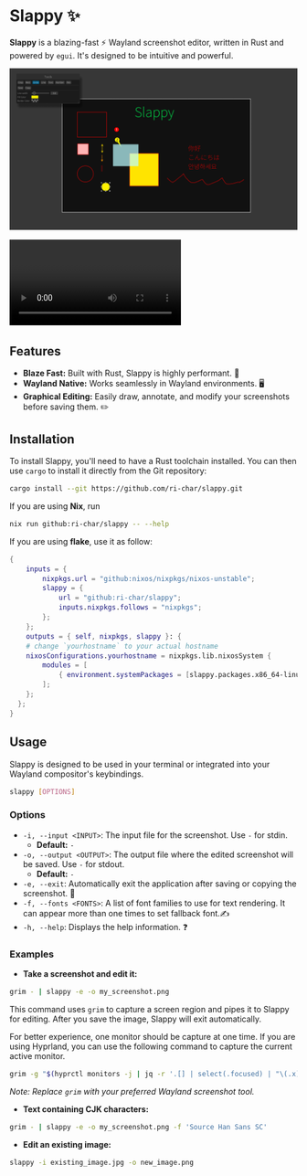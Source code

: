 # Slappy ✨

**Slappy** is a blazing-fast ⚡️ Wayland screenshot editor, written in Rust and powered by `egui`. It's designed to be intuitive and powerful.

![preview](./img/preview.png)

<video src="https://github.com/user-attachments/assets/6f372a18-fe56-43be-8367-238cfe55a933" controls="controls"></video>

## Features

  * **Blaze Fast:** Built with Rust, Slappy is highly performant. 🚀
  * **Wayland Native:** Works seamlessly in Wayland environments. 🖥️
  * **Graphical Editing:** Easily draw, annotate, and modify your screenshots before saving them. ✏️

## Installation

To install Slappy, you'll need to have a Rust toolchain installed. You can then use `cargo` to install it directly from the Git repository:

```sh
cargo install --git https://github.com/ri-char/slappy.git
```
If you are using **Nix**, run 
```sh
nix run github:ri-char/slappy -- --help
```

If you are using **flake**, use it as follow:
```nix
{
    inputs = {
        nixpkgs.url = "github:nixos/nixpkgs/nixos-unstable";
        slappy = {
            url = "github:ri-char/slappy";
            inputs.nixpkgs.follows = "nixpkgs";
        };
    };
    outputs = { self, nixpkgs, slappy }: {
    # change `yourhostname` to your actual hostname
    nixosConfigurations.yourhostname = nixpkgs.lib.nixosSystem {
        modules = [
            { environment.systemPackages = [slappy.packages.x86_64-linux.default]; }
        ];
    };
  };
}
```

## Usage

Slappy is designed to be used in your terminal or integrated into your Wayland compositor's keybindings.

```sh
slappy [OPTIONS]
```


### Options

* `-i, --input <INPUT>`: The input file for the screenshot. Use `-` for stdin.
    * **Default:** `-`
* `-o, --output <OUTPUT>`: The output file where the edited screenshot will be saved. Use `-` for stdout.
    * **Default:** `-`
* `-e, --exit`: Automatically exit the application after saving or copying the screenshot. 👋
* `-f, --fonts <FONTS>`: A list of font families to use for text rendering. It can appear more than one times to set fallback font.✍️
* `-h, --help`: Displays the help information. ❓


### Examples

* **Take a screenshot and edit it:**

```sh
grim - | slappy -e -o my_screenshot.png
```

This command uses `grim` to capture a screen region and pipes it to Slappy for editing. After you save the image, Slappy will exit automatically.

For better experience, one monitor should be capture at one time. If you are using Hyprland, you can use the following command to capture the current active monitor.
```sh
grim -g "$(hyprctl monitors -j | jq -r '.[] | select(.focused) | "\(.x),\(.y) \(.width/.scale|tostring|split(".")[0])x\(.height/.scale|tostring|split(".")[0])"')" - | slappy -o my_screenshot.png -e
```

*Note: Replace `grim` with your preferred Wayland screenshot tool.*

* **Text containing CJK characters:**
```sh
grim - | slappy -e -o my_screenshot.png -f 'Source Han Sans SC'
```

* **Edit an existing image:**

```sh
slappy -i existing_image.jpg -o new_image.png
```
